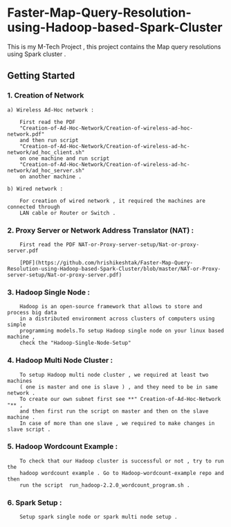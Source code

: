 # Faster-Map-Query-Resolution-using-Hadoop-based-Spark-Cluster
This is my M-Tech Project , this project contains the Map query resolutions using Spark cluster .

## Getting Started

### 1. Creation of Network

    a) Wireless Ad-Hoc network :
    
        First read the PDF 
        "Creation-of-Ad-Hoc-Network/Creation-of-wireless-ad-hoc-network.pdf" 
        and then run script 
        "Creation-of-Ad-Hoc-Network/Creation-of-wireless-ad-hc-network/ad_hoc_client.sh" 
        on one machine and run script 
        "Creation-of-Ad-Hoc-Network/Creation-of-wireless-ad-hc-network/ad_hoc_server.sh"
        on another machine .

    b) Wired network :
        
        For creation of wired network , it required the machines are connected through 
        LAN cable or Router or Switch .

### 2. Proxy Server or Network Address Translator (NAT) :
        
        First read the PDF NAT-or-Proxy-server-setup/Nat-or-proxy-server.pdf
        
        [PDF](https://github.com/hrishikeshtak/Faster-Map-Query-Resolution-using-Hadoop-based-Spark-Cluster/blob/master/NAT-or-Proxy-server-setup/Nat-or-proxy-server.pdf)
    
### 3. Hadoop Single Node :

        Hadoop is an open-source framework that allows to store and process big data 
        in a distributed environment across clusters of computers using simple 
        programming models.To setup Hadoop single node on your linux based machine , 
        check the "Hadoop-Single-Node-Setup" 
        
       
### 4. Hadoop Multi Node Cluster :

        To setup Hadoop multi node cluster , we required at least two machines 
        ( one is master and one is slave ) , and they need to be in same network . 
        To create our own subnet first see **" Creation-of-Ad-Hoc-Network "** , 
        and then first run the script on master and then on the slave machine . 
        In case of more than one slave , we required to make changes in slave script .

### 5. Hadoop Wordcount Example : 
        
        To check that our Hadoop cluster is successful or not , try to run the 
        hadoop wordcount example . Go to Hadoop-wordcount-example repo and then
        run the script  run_hadoop-2.2.0_wordcount_program.sh .
        
### 6. Spark Setup :

        Setup spark single node or spark multi node setup .
